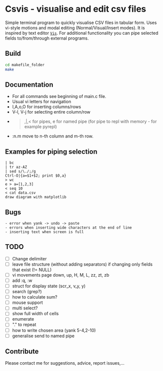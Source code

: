 # Csvis - visualise and edit csv files

Simple terminal program to quickly visualise CSV files in tabular form.
Uses vi-style motions and modal editing (Normal/Visual/Insert modes).
It is inspired by text editor [`Vis`](https://github.com/martanne/vis).
For additional functionality you can pipe selected fields to/from/through external programs.

## Build
```sh
cd makefile_folder
make
```

## Documentation
- For all commands see beginning of main.c file.
- Usual vi letters for navigation
- I,A,o,O for inserting columns/rows
- V-l, V-j for selecting entire column/row
- >,|,< for pipes, e for named pipe (for pipe to repl with memory - for example pyrepl)
- :n.m move to n-th column and m-th row.
    
## Examples for piping selection
    | bc
    | tr az-AZ
    | sed s/\./;/g
    Ctrl-O|{a=$1+$2; print $0,a}
    > wc
    e > a=[1,2,3]
    < seq 10
    < cat data.csv
    draw diagram with matplotlib

## Bugs
    - error when yank -> undo -> paste
    - errors when inserting wide characters at the end of line
    - inserting text when screen is full

## TODO
- [ ] Change delimiter
- [ ] leave file structure (without adding separators) if changing only fields that exist (!= NULL)
- [ ] vi movements page down, up, H, M, L, zz, zt, zb
- [ ] add :q, :w
- [ ] struct for display state (scr_x, v_y, y)
- [ ] search (grep?)
- [ ] how to calculate sum?
- [ ] mouse support
- [ ] multi select?
- [ ] show full width of cells
- [ ] enumerate
- [ ] "." to repeat
- [ ] how to write chosen area (yank 5-4,2-10)
- [ ] generalise send to named pipe

## Contribute
Please contact me for suggestions, advice, report issues,...
